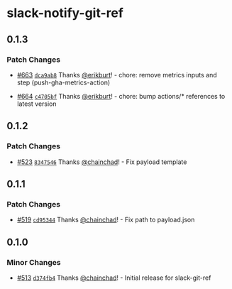# slack-notify-git-ref

## 0.1.3

### Patch Changes

- [#663](https://github.com/smartcontractkit/.github/pull/663)
  [`dca9ab8`](https://github.com/smartcontractkit/.github/commit/dca9ab89d734e82738b8aa52bd25d09b205ec6ee)
  Thanks [@erikburt](https://github.com/erikburt)! - chore: remove metrics
  inputs and step (push-gha-metrics-action)

- [#664](https://github.com/smartcontractkit/.github/pull/664)
  [`c4705bf`](https://github.com/smartcontractkit/.github/commit/c4705bfdbf6c8e57c080d82a3c4f013aa96a2dfb)
  Thanks [@erikburt](https://github.com/erikburt)! - chore: bump actions/\*
  references to latest version

## 0.1.2

### Patch Changes

- [#523](https://github.com/smartcontractkit/.github/pull/523)
  [`8347546`](https://github.com/smartcontractkit/.github/commit/83475467bf8dbaf95528fb6156352e3e625e659f)
  Thanks [@chainchad](https://github.com/chainchad)! - Fix payload template

## 0.1.1

### Patch Changes

- [#519](https://github.com/smartcontractkit/.github/pull/519)
  [`cd95344`](https://github.com/smartcontractkit/.github/commit/cd95344aef7ec56d0816b2334197af29b5d39989)
  Thanks [@chainchad](https://github.com/chainchad)! - Fix path to payload.json

## 0.1.0

### Minor Changes

- [#513](https://github.com/smartcontractkit/.github/pull/513)
  [`d374fb4`](https://github.com/smartcontractkit/.github/commit/d374fb4f985102eb8ad816cebdee25bbd55485c9)
  Thanks [@chainchad](https://github.com/chainchad)! - Initial release for
  slack-git-ref
